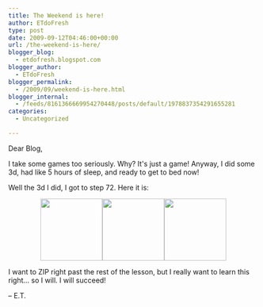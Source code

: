 ```yaml
---
title: The Weekend is here!
author: ETdoFresh
type: post
date: 2009-09-12T04:46:00+00:00
url: /the-weekend-is-here/
blogger_blog:
  - etdofresh.blogspot.com
blogger_author:
  - ETdoFresh
blogger_permalink:
  - /2009/09/weekend-is-here.html
blogger_internal:
  - /feeds/8161366669954270448/posts/default/1978837354291655281
categories:
  - Uncategorized

---
```

Dear Blog,

I take some games too seriously. Why? It's just a game! Anyway, I did some 3d, had like 5 hours of sleep, and ready to get to bed now! 

Well the 3d I did, I got to step 72. Here it is: 

<p align="center">
  <a href="http://lh3.ggpht.com/_yEPuIWl8ybE/Sqsobt2B4gI/AAAAAAAAAiY/sxBPHCymYng/s1600/Chapter+06+-+Truck+Step+72+of+173+Front.png"><img src="http://lh3.ggpht.com/_yEPuIWl8ybE/Sqsobt2B4gI/AAAAAAAAAiY/sxBPHCymYng/s144/Chapter+06+-+Truck+Step+72+of+173+Front.png" width="125" /></a><a href="http://lh5.ggpht.com/_yEPuIWl8ybE/SqsobHthJVI/AAAAAAAAAiQ/ddxlO7R1Gs8/s1600/Chapter+06+-+Truck+Step+72+of+173+Side.png"><img src="http://lh5.ggpht.com/_yEPuIWl8ybE/SqsobHthJVI/AAAAAAAAAiQ/ddxlO7R1Gs8/s144/Chapter+06+-+Truck+Step+72+of+173+Side.png" width="125" /></a><a href="http://lh6.ggpht.com/_yEPuIWl8ybE/SqsoaqlMGTI/AAAAAAAAAiI/_NEdR6odDSY/s1600/Chapter+06+-+Truck+Step+72+of+173+Perspective.png"><img src="http://lh6.ggpht.com/_yEPuIWl8ybE/SqsoaqlMGTI/AAAAAAAAAiI/_NEdR6odDSY/s144/Chapter+06+-+Truck+Step+72+of+173+Perspective.png" width="125" /></a>
</p>

I want to ZIP right past the rest of the lesson, but I really want to learn this right... so I will. I will succeed! 

– E.T.